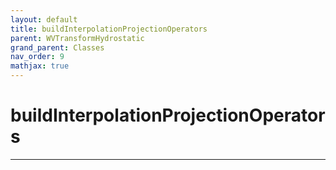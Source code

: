 ```yaml
---
layout: default
title: buildInterpolationProjectionOperators
parent: WVTransformHydrostatic
grand_parent: Classes
nav_order: 9
mathjax: true
---
```


#  buildInterpolationProjectionOperators




---

